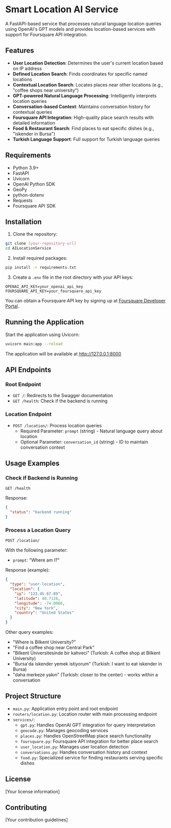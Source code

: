 # Smart Location AI Service

A FastAPI-based service that processes natural language location queries using OpenAI's GPT models and provides location-based services with support for Foursquare API integration.

## Features

- **User Location Detection**: Determines the user's current location based on IP address
- **Defined Location Search**: Finds coordinates for specific named locations
- **Contextual Location Search**: Locates places near other locations (e.g., "coffee shops near university")
- **GPT-powered Natural Language Processing**: Intelligently interprets location queries
- **Conversation-based Context**: Maintains conversation history for contextual queries
- **Foursquare API Integration**: High-quality place search results with detailed information
- **Food & Restaurant Search**: Find places to eat specific dishes (e.g., "iskender in Bursa")
- **Turkish Language Support**: Full support for Turkish language queries

## Requirements

- Python 3.9+
- FastAPI
- Uvicorn
- OpenAI Python SDK
- GeoPy
- python-dotenv
- Requests
- Foursquare API SDK

## Installation

1. Clone the repository:

```bash
git clone [your-repository-url]
cd AILocationService
```

2. Install required packages:

```bash
pip install -r requirements.txt
```

3. Create a `.env` file in the root directory with your API keys:

```
OPENAI_API_KEY=your_openai_api_key
FOURSQUARE_API_KEY=your_foursquare_api_key
```

You can obtain a Foursquare API key by signing up at [Foursquare Developer Portal](https://developer.foursquare.com/).

## Running the Application

Start the application using Uvicorn:

```bash
uvicorn main:app --reload
```

The application will be available at http://127.0.0.1:8000

## API Endpoints

### Root Endpoint

- `GET /`: Redirects to the Swagger documentation
- `GET /health`: Check if the backend is running

### Location Endpoint

- `POST /location/`: Process location queries
  - Required Parameter: `prompt` (string) - Natural language query about location
  - Optional Parameter: `conversation_id` (string) - ID to maintain conversation context

## Usage Examples

### Check if Backend is Running

```
GET /health
```

Response:
```json
{
  "status": "backend running"
}
```

### Process a Location Query

```
POST /location/
```

With the following parameter:
- `prompt`: "Where am I?"

Response (example):
```json
{
  "type": "user-location",
  "location": {
    "ip": "123.45.67.89",
    "latitude": 40.7128,
    "longitude": -74.0060,
    "city": "New York",
    "country": "United States"
  }
}
```

Other query examples:
- "Where is Bilkent University?"
- "Find a coffee shop near Central Park"
- "Bilkent Üniversitesinde bir kahveci" (Turkish: A coffee shop at Bilkent University)
- "Bursa'da iskender yemek istiyorum" (Turkish: I want to eat iskender in Bursa)
- "daha merkeze yakın" (Turkish: closer to the center) - works within a conversation

## Project Structure

- `main.py`: Application entry point and root endpoint
- `routers/location.py`: Location router with main processing endpoint
- `services/`: 
  - `gpt.py`: Handles OpenAI GPT integration for query interpretation
  - `geocode.py`: Manages geocoding services
  - `places.py`: Handles OpenStreetMap place search functionality
  - `foursquare.py`: Foursquare API integration for better place search
  - `user_location.py`: Manages user location detection
  - `conversations.py`: Handles conversation history and context
  - `food.py`: Specialized service for finding restaurants serving specific dishes

## License

[Your license information]

## Contributing

[Your contribution guidelines]
